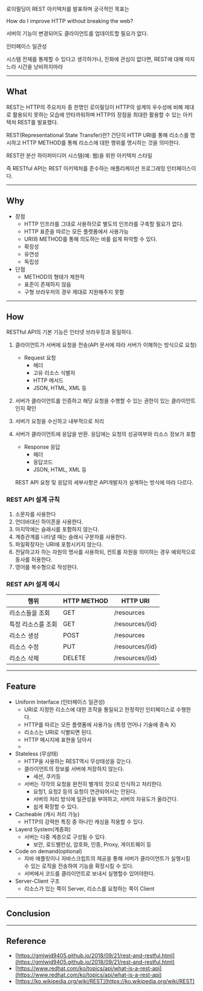 로이필딩이 REST 아키텍처를 발표하며 궁극적인 목표는

How do I improve HTTP without breaking the web?

서버의 기능이 변경되어도 클라이언트를 업데이트할 필요가 없다.

인터페이스 일관성

시스템 전체를 통제할 수 있다고 생각하거나, 진화에 관심이 없다면, REST에 대해 따지느라 시간을 낭비하지마라

---

## What

REST는 HTTP의 주요저자 중 한명인 로이필딩이 HTTP의 설계의 우수성에 비해 제대로 활용되지 못하는 모습에 안타까워하며 HTTP의 장점을 최대한 활용할 수 있는 아키텍처 REST를 발표했다.

REST(Representational State Transfer)란? 간단히 HTTP URI를 통해 리소스를 명시하고 HTTP METHOD를 통해 리소스에 대한 행위를 명시하는 것을 의미한다.

REST란 분산 하이퍼미디어 시스템(예: 웹)을 위한 아키텍처 스타일

즉 RESTful API는 REST 아키텍처를 준수하는 애플리케이션 프로그래밍 인터페이스이다.

---

## Why

- 장점
    - HTTP 인프라를 그대로 사용하므로 별도의 인프라를 구축할 필요가 없다.
    - HTTP 표준을 따르는 모든 플랫폼에서 사용가능
    - URI와 METHOD를 통해 의도하는 바를 쉽게 파악할 수 있다.
    - 확장성
    - 유연성
    - 독립성
- 단점
    - METHOD의 형태가 제한적
    - 표준이 존재하지 않음
    - 구형 브라우저의 경우 제대로 지원해주지 못함

---

## How

RESTful API의 기본 기능은 인터넷 브라우징과 동일하다.

1. 클라이언트가 서버에 요청을 전송(API 문서에 따라 서버가 이해하는 방식으로 요청)
    - Request 요청
        - 헤더
        - 고유 리소스 식별자
        - HTTP 메서드
        - JSON, HTML, XML 등
2. 서버가 클라이언트를 인증하고 해당 요청을 수행할 수 있는 권한이 있는 클라이언트인지 확인
3. 서버가 요청을 수신하고 내부적으로 처리
4. 서버가 클라이언트에 응답을 반환. 응답에는 요청의 성공여부와 리소스 정보가 포함
    - Response 응답
        - 헤더
        - 응답코드
        - JSON, HTML, XML 등
    
    REST API 요청 및 응답의 세부사항은 API개발자가 설계하는 방식에 따라 다르다.
    

### REST API 설계 규칙

1. 소문자를 사용한다
2. 언더바대신 하이픈을 사용한다.
3. 마지막에는 슬래시를 포함하지 않는다.
4. 계층관계를 나타낼 때는 슬래시 구분자를 사용한다.
5. 파일확장자는 URI에 포함시키지 않는다.
6. 전달하고자 하는 자원의 명사를 사용하되, 컨트롤 자원을 의미하는 경우 예외적으로 동사를 허용한다.
7. 영어를 복수형으로 작성한다.

### REST API 설계 예시

| 행위 | HTTP METHOD | HTTP URI |
| --- | --- | --- |
| 리소스들을 조회 | GET | /resources |
| 특정 리소스를 조회 | GET | /resources/{id} |
| 리소스 생성 | POST | /resources |
| 리소스 수정 | PUT | /resources/{id} |
| 리소스 삭제 | DELETE | /resources/{id} |

---

## Feature

- Uniform Interface (인터페이스 일관성)
    - URI로 지정한 리소스에 대한 조작을 통일되고 한정적인 인터페이스로 수행한다.
    - HTTP를 따르는 모든 플랫폼에 사용가능 (특정 언어나 기술에 종속 X)
    - 리소스는 URI로 식별되면 된다.
    - HTTP 메시지에 표현을 담아서
    - 
- Stateless (무상태)
    - HTTP을 사용하는 REST역시 무상태성을 갖는다.
    - 클라이언트의 정보를 서버에 저장하지 않는다.
        - 세션, 쿠키등
    - 서버는 각각의 요청을 완전히 별개의 것으로 인식하고 처리한다.
        - 요청1, 요청2 등의 요청이 연관되어서는 안된다.
        - 서버의 처리 방식에 일관성을 부여하고, 서버의 자유도가 올라간다.
        - 쉽게 확장할 수 있다.
- Cacheable (캐시 처리 가능)
    - HTTP의 강력한 특징 중 하나인 캐싱을 적용할 수 있다.
- Layerd System(계층화)
    - 서버는 다중 계층으로 구성될 수 있다.
        - 보안, 로드밸런싱, 암호화, 인증, Proxy, 게이트웨이 등
- Code on demand(optional)
    - 자바 애플릿이나 자바스크립트의 제공을 통해 서버가 클라이언트가 실행시킬 수 있는 로직을 전송하여 기능을 확장시킬 수 있다.
    - 서버에서 코드를 클라이언트로 보내서 실행할수 있어야한다.
- Server-Client 구조
    - 리소스가 있는 쪽이 Server, 리소스를 요청하는 쪽이 Client

---

## Conclusion

---

## Reference

- [https://gmlwjd9405.github.io/2018/09/21/rest-and-restful.html](https://gmlwjd9405.github.io/2018/09/21/rest-and-restful.html)
- [https://www.redhat.com/ko/topics/api/what-is-a-rest-api](https://www.redhat.com/ko/topics/api/what-is-a-rest-api)
- [https://ko.wikipedia.org/wiki/REST](https://ko.wikipedia.org/wiki/REST)
